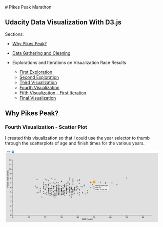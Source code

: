 #<text> Pikes Peak Marathon </text>

## Udacity Data Visualization With D3.js

Sections:

* <a href = "#WhyPP">Why Pikes Peak? </a>

* <a href = "#DataScrape"> Data Gathering and Cleaning </a>

* Explorations and Iterations on Visualization Race Results

	* <a href = "#FirstVis"> First Exploration </a>
	* <a href = "#SecondVis"> Second Exploration </a> 
	* <a href = "#ThirdVis"> Third Visualization </a>
	* <a href = "#FourthVis"> Fourth Visualization </a>
	* <a href = "#FifthVis"> Fifth Visualization - First Iteration </a>
	* <a href = "#FinalVis"> Final Visualization </a>




<h2 id="WhyPP"> Why Pikes Peak? </h2>



<h3 id="FourthVis"> Fourth Visualization - Scatter Plot</h3>

I created this visualization so that I could use the year selector to thumb through the scatterplots of age and finish times for the various years.


![image](pic_index_04.png)



